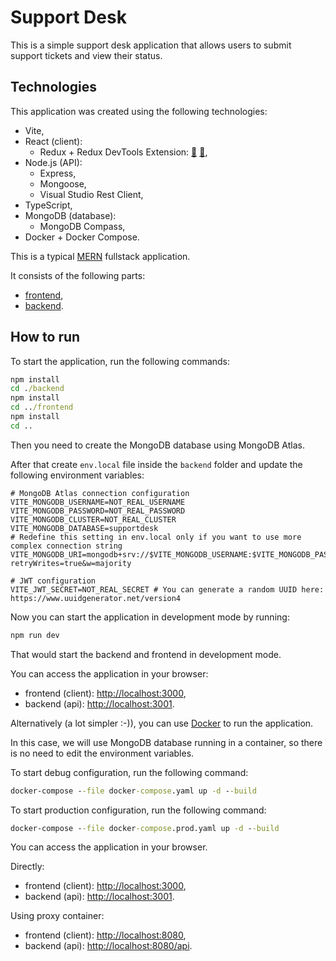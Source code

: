 # Support Desk

This is a simple support desk application that allows users to submit support tickets and view their status.

## Technologies

This application was created using the following technologies:

- Vite,
- React (client):
  - Redux + Redux DevTools Extension: [:file_folder:](https://addons.mozilla.org/en-US/firefox/addon/reduxdevtools/) [:file_folder:](https://chrome.google.com/webstore/detail/redux-devtools/lmhkpmbekcpmknklioeibfkpmmfibljd),
- Node.js (API):
  - Express,
  - Mongoose,
  - Visual Studio Rest Client,
- TypeScript,
- MongoDB (database):
  - MongoDB Compass,
- Docker + Docker Compose.

This is a typical [MERN](https://www.bocasay.com/how-does-the-mern-stack-work/) fullstack application.

It consists of the following parts:

- [frontend](./frontend),
- [backend](./backend).

## How to run

To start the application, run the following commands:

```cmd
npm install
cd ./backend
npm install
cd ../frontend
npm install
cd ..
```

Then you need to create the MongoDB database using MongoDB Atlas.

After that create `env.local` file inside the `backend` folder and update the following environment variables:

```env
# MongoDB Atlas connection configuration
VITE_MONGODB_USERNAME=NOT_REAL_USERNAME
VITE_MONGODB_PASSWORD=NOT_REAL_PASSWORD
VITE_MONGODB_CLUSTER=NOT_REAL_CLUSTER
VITE_MONGODB_DATABASE=supportdesk
# Redefine this setting in env.local only if you want to use more complex connection string
VITE_MONGODB_URI=mongodb+srv://$VITE_MONGODB_USERNAME:$VITE_MONGODB_PASSWORD@$VITE_MONGODB_CLUSTER/$VITE_MONGODB_DATABASE?retryWrites=true&w=majority

# JWT configuration
VITE_JWT_SECRET=NOT_REAL_SECRET # You can generate a random UUID here: https://www.uuidgenerator.net/version4
```

Now you can start the application in development mode by running:

```cmd
npm run dev
```

That would start the backend and frontend in development mode.

You can access the application in your browser:

- frontend (client): [http://localhost:3000](http://localhost:3000),
- backend (api): [http://localhost:3001](http://localhost:3001).

Alternatively (a lot simpler :-)), you can use [Docker](https://www.docker.com/) to run the application.

In this case, we will use MongoDB database running in a container, so there is no need to edit the environment variables.

To start debug configuration, run the following command:

```cmd
docker-compose --file docker-compose.yaml up -d --build
```

To start production configuration, run the following command:

```cmd
docker-compose --file docker-compose.prod.yaml up -d --build
```

You can access the application in your browser.

Directly:

- frontend (client): [http://localhost:3000](http://localhost:3000),
- backend (api): [http://localhost:3001](http://localhost:3001).

Using proxy container:

- frontend (client): [http://localhost:8080](http://localhost:8080),
- backend (api): [http://localhost:8080/api](http://localhost:8080/api).
